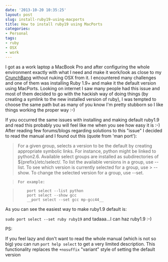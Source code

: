 ```yaml
---
date: '2013-10-20 10:35:25'
layout: post
slug: install-ruby19-using-macports
title: How to install ruby19 using MacPorts
categories:
- Personal
tags:
- ruby
- OSX
- work
---
```


I got as a work laptop a MacBook Pro and after configuring the whole environment exactly with what I need and make it work/look as close to my [CrunchBang](http://crunchbang.org/) without nuking OSX from it. I encountered many challenges and one of them was installing Ruby 1.9+ and make it the default version using MacPorts. Looking on internet I saw many people had this issue and most of them decided to go with the hackish way of doing things (by creating a symlink to the new installed version of ruby), I was tempted to choose the same path but as many of you know I'm pretty stubborn so I like things working the proper way :-)

If you occurred the same issues with installing and making default ruby1.9 and read this probably you will feel like me when you see how easy it is :-)
After reading few forums/blogs regarding solutions to this "issue" I decided to read the manual and I found out this (quote from 'man port'):

> For a given group, selects a version to be the default by creating appropriate symbolic links.  For instance, python might be linked to python2.6.  Available select groups are installed as subdirectories of ${prefix}/etc/select/.  To list the available versions in a group, use --list.  To see which version is currently selected for a group, use > --show.
>    To change the selected version for a group, use --set.

>     For example:

  >         port select --list python
  >         port select --show gcc
  >         __port select --set gcc mp-gcc44__


As you can see the easiest way to make ruby1.9 default is:

`sudo port select --set ruby ruby19` and tadaaa…I can haz ruby1.9 :-)


PS:

If you feel lazy and don't want to read the whole manual (which is not so big) you can run `port help select` to get a very limited description. This functionality replaces the `+nosuffix` "variant" style of setting the default version
